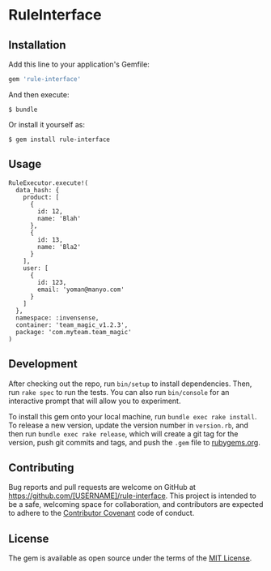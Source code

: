 # RuleInterface

## Installation

Add this line to your application's Gemfile:

```ruby
gem 'rule-interface'
```

And then execute:

    $ bundle

Or install it yourself as:

    $ gem install rule-interface

## Usage

```
RuleExecutor.execute!(
  data_hash: {
    product: [
      {
        id: 12,
        name: 'Blah'
      },
      {
        id: 13,
        name: 'Bla2'
      }
    ],
    user: [
      {
        id: 123,
        email: 'yoman@manyo.com'
      }
    ]
  },
  namespace: :invensense,
  container: 'team_magic_v1.2.3',
  package: 'com.myteam.team_magic'
)
```

## Development

After checking out the repo, run `bin/setup` to install dependencies. Then, run `rake spec` to run the tests. You can also run `bin/console` for an interactive prompt that will allow you to experiment.

To install this gem onto your local machine, run `bundle exec rake install`. To release a new version, update the version number in `version.rb`, and then run `bundle exec rake release`, which will create a git tag for the version, push git commits and tags, and push the `.gem` file to [rubygems.org](https://rubygems.org).

## Contributing

Bug reports and pull requests are welcome on GitHub at https://github.com/[USERNAME]/rule-interface. This project is intended to be a safe, welcoming space for collaboration, and contributors are expected to adhere to the [Contributor Covenant](http://contributor-covenant.org) code of conduct.


## License

The gem is available as open source under the terms of the [MIT License](http://opensource.org/licenses/MIT).

